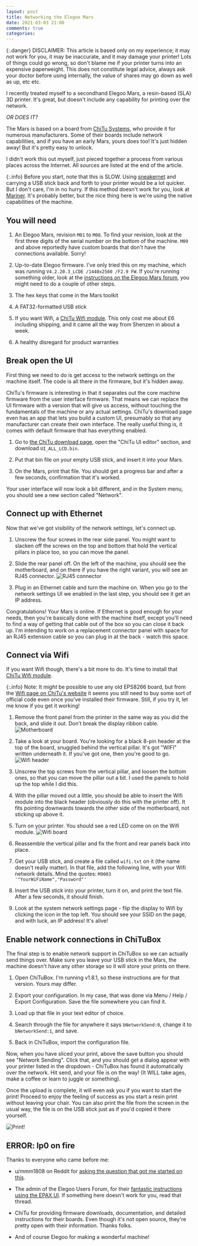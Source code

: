 ```yaml
---
layout: post
title: Networking the Elegoo Mars
date: 2021-03-03 21:00
comments: true
categories:
---
```


{:.danger}
DISCLAIMER: This article is based only on my experience; it may not work for you, it may be inaccurate, and it may damage your printer! Lots of things could go wrong, so don't blame me if your printer turns into an expensive paperweight. This does not constitute legal advice, always ask your doctor before using internally, the value of shares may go down as well as up, etc etc.

I recently treated myself to a secondhand Elegoo Mars, a resin-based (SLA) 3D printer. It's great, but doesn't include any  capability for printing over the network.

*OR DOES IT?*

The Mars is based on a board from [ChiTu Systems](https://www.chitusystems.com/), who provide it for numerous manufacturers. Some of their boards include network capabilities, and if you have an early Mars, yours does too! It's just hidden away! But it's pretty easy to unlock.

I didn't work this out myself, just pieced together a process from various places across the Internet. All sources are listed at the end of the article.

{:.info}
Before you start, note that this is SLOW. Using [sneakernet](https://en.wikipedia.org/wiki/Sneakernet) and carrying a USB stick back and forth to your printer would be a lot quicker. But I don't care, I'm in no hurry. If this method doesn't work for you, look at [Mariner](https://github.com/luizribeiro/mariner). It's probably better, but the nice thing here is we're using the native capabilities of the machine.

## You will need

1. An Elegoo Mars, revision `M01` to `M08`. To find your revision, look at the first three digits of the serial number on the bottom of the machine. `M09` and above reportedly have custom boards that don't have the connections available. Sorry!

1. Up-to-date Elegoo firmware. I've only tried this on my machine, which was running `V4.2.20.3_LCDE /1440x2560 /F2.9 FW`. If you're running something older, look at the [instructions on the Elegoo Mars forum](https://www.elegoomars.com/forum/showthread.php?tid=15), you might need to do a couple of other steps.

1. The hex keys that come in the Mars toolkit

1. A FAT32-formatted USB stick

1. If you want Wifi, a [ChiTu Wifi module](https://www.chitusystems.com/product/esp-01-wifi-module/). This only cost me about £6 including shipping, and it came all the way from Shenzen in about a week.

1. A healthy disregard for product warranties

## Break open the UI

First thing we need to do is get access to the network settings on the machine itself. The code is all there in the firmware, but it's hidden away.

ChiTu's firmware is interesting in that it separates out the core machine firmware from the user interface firmware. That means we can replace the UI firmware with a version that will give us access, without touching the fundamentals of the machine or any actual settings. ChiTu's download page even has an app that lets you build a custom UI, presumably so that any manufacturer can create their own interface. The really useful thing is, it comes with default firmware that has everything enabled.

1. Go to [the ChiTu download page](https://www.chitusystems.com/download/), open the "ChiTu UI editor" section, and download `UI_ALL_LCD.bin`.

1. Put that bin file on your empty USB stick, and insert it into your Mars.

1. On the Mars, print that file. You should get a progress bar and after a few seconds, confirmation that it's worked.

Your user interface will now look a bit different, and in the System menu, you should see a new section called "Network".

## Connect up with Ethernet

Now that we've got visibility of the network settings, let's connect up.

1. Unscrew the four screws in the rear side panel. You might want to slacken off the screws on the top and bottom that hold the vertical pillars in place too, so you can move the panel.

1. Slide the rear panel off. On the left of the machine, you should see the motherboard, and on there if you have the right variant, you will see an RJ45 connector. ![RJ45 connector](/images/mars/ethernet.jpeg)

1. Plug in an Ethernet cable and turn the machine on. When you go to the network settings UI we enabled in the last step, you should see it get an IP address.

Congratulations! Your Mars is online. If Ethernet is good enough for your needs, then you're basically done with the machine itself, except you'll need to find a way of getting that cable out of the box so you can close it back up. I'm intending to work on a replacement connector panel with space for an RJ45 extension cable so you can plug in at the back - watch this space.

## Connect via Wifi

If you want Wifi though, there's a bit more to do. It's time to install that [ChiTu Wifi module](https://www.chitusystems.com/product/esp-01-wifi-module/).

{:.info}
Note: It *might* be possible to use any old EPS8266 board, but from the [Wifi page on ChiTu's website](https://www.chitusystems.com/2020/11/03/how-to-activate-the-wifi-module-function-on-your-3d-printer/) it seems you still need to buy some sort of official code even once you've installed their firmware. Still, if you try it, let me know if you get it working!


1. Remove the front panel from the printer in the same way as you did the back, and slide it out. Don't break the display ribbon cable. ![Motherboard](/images/mars/motherboard.jpeg)

1. Take a look at your board. You're looking for a black 8-pin header at the top of the board, snuggled behind the vertical pillar. It's got "WIFI" written underneath it. If you've got one, then you're good to go. ![Wifi header](/images/mars/wifi_header.jpeg)

1. Unscrew the top screws from the vertical pillar, and loosen the bottom ones, so that you can move the pillar out a bit. I used the panels to hold up the top while I did this.

1. With the pillar moved out a little, you should be able to insert the Wifi module into the black header (obviously do this with the printer off). It fits pointing downwards towards the other side of the motherboard, not sticking up above it.

1. Turn on your printer. You should see a red LED come on on the Wifi module. ![Wifi board](/images/mars/wifi_board.jpeg)

1. Reassemble the vertical pillar and fix the front and rear panels back into place.

1. Get your USB stick, and create a file called `wifi.txt` on it (the name doesn't really matter). In that file, add the following line, with your Wifi network details. Mind the quotes: `M9003	'"YourWiFiName","Password"'`

1. Insert the USB stick into your printer, turn it on, and print the text file. After a few seconds, it should finish.

1. Look at the system network settings page - flip the display to Wifi by clicking the icon in the top left. You should see your SSID on the page, and with luck, an IP address! It's alive!

## Enable network connections in ChiTuBox

The final step is to enable network support in ChiTuBox so we can actually send things over. Make sure you leave your USB stick in the Mars, the machine doesn't have any other storage so it will store your prints on there.

1. Open ChiTuBox. I'm running v1.8.1, so these instructions are for that version. Yours may differ.

1. Export your configuration. In my case, that was done via Menu / Help / Export Configuration. Save the file somewhere you can find it.

1. Load up that file in your text editor of choice.

1. Search through the file for anywhere it says `bNetworkSend:0`, change it to `bNetworkSend:1`, and save.

1. Back in ChiTuBox, import the configuration file.

Now, when you have sliced your print, above the save button you should see "Network Sending". Click that, and you should get a dialog appear with your printer listed in the dropdown - ChiTuBox has found it automatically over the network. Hit send, and your file is on the way! (It WILL take ages, make a coffee or learn to juggle or something).

Once the upload is complete, it will even ask you if you want to start the print! Proceed to enjoy the feeling of success as you start a resin print without leaving your chair. You can also print the file from the screen in the usual way, the file is on the USB stick just as if you'd copied it there yourself.

![Print!](/images/mars/print.jpeg)

## ERROR: lp0 on fire

Thanks to everyone who came before me:

* u/mmm1808 on Reddit for [asking the question that got me started on this](https://www.reddit.com/r/ElegooMars/comments/lqf2gc/does_chitus_wireless_module_work_for_elegoo/).

* The admin of the Elegoo Users Forum, for their [fantastic instructions using the EPAX UI](https://www.elegoomars.com/forum/showthread.php?tid=15). If something here doesn't work for you, read that thread.

* ChiTu for providing firmware downloads, documentation, and detailed instructions for their boards. Even though it's not open source, they're pretty open with their information. Thanks folks.

* And of course Elegoo for making a wonderful machine!

